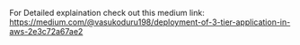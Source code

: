 For Detailed explaination check out this medium link: https://medium.com/@vasukoduru198/deployment-of-3-tier-application-in-aws-2e3c72a67ae2
